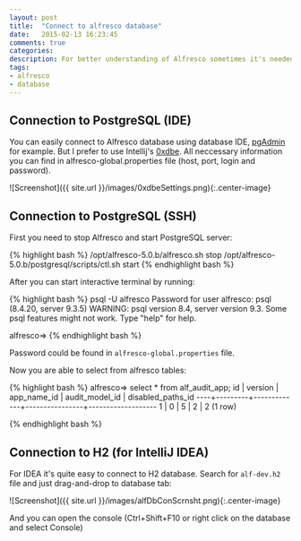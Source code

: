```yaml
---
layout: post
title:  "Connect to alfresco database"
date:   2015-02-13 16:23:45
comments: true
categories:
description: For better understanding of Alfresco sometimes it's needed to see Alfresco tables. Here I'm showing how to connect to Alfresco Postgre database on a server and to h2 database during development.
tags: 
- alfresco
- database
---
```


## Connection to PostgreSQL (IDE)

You can easily connect to Alfresco database using database IDE, [pgAdmin](http://www.pgadmin.org/) for example. But I prefer to use Intellij's [0xdbe](https://www.jetbrains.com/dbe/).
All neccessary information you can find in alfresco-global.properties file (host, port, login and password). 

![Screenshot]({{ site.url }}/images/0xdbeSettings.png){:.center-image}

## Connection to PostgreSQL (SSH)

First you need to stop Alfresco and start PostgreSQL server:

{% highlight bash %}
/opt/alfresco-5.0.b/alfresco.sh stop
/opt/alfresco-5.0.b/postgresql/scripts/ctl.sh start
{% endhighlight bash %}

After you can start interactive terminal by running:

{% highlight bash %}
psql -U alfresco
Password for user alfresco: 
psql (8.4.20, server 9.3.5)
WARNING: psql version 8.4, server version 9.3.
         Some psql features might not work.
Type "help" for help.

alfresco=> 
{% endhighlight bash %}

Password could be found in `alfresco-global.properties` file.

Now you are able to select from alfresco tables:

{% highlight bash %}
alfresco=> select * from alf_audit_app;
 id | version | app_name_id | audit_model_id | disabled_paths_id 
----+---------+-------------+----------------+-------------------
  1 |       0 |           5 |              2 |                 2
(1 row)

{% endhighlight bash %}

## Connection to H2 (for IntelliJ IDEA)

For IDEA it's quite easy to connect to H2 database. Search for `alf-dev.h2` file and just drag-and-drop to database tab:

![Screenshot]({{ site.url }}/images/alfDbConScrnsht.png){:.center-image}

And you can open the console (Ctrl+Shift+F10 or right click on the database and select Console)
